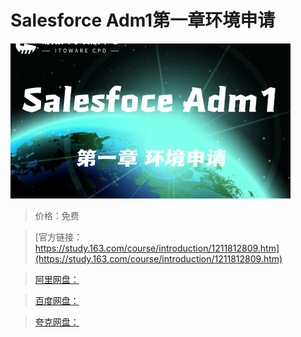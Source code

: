 # Salesforce Adm1第一章环境申请

![img](../../../assets/study163/free/34a88e16fa4a49719905e8d7b7b62697.jpg)

> 价格：免费

> [官方链接：https://study.163.com/course/introduction/1211812809.htm](https://study.163.com/course/introduction/1211812809.htm)

> [阿里网盘：]()

> [百度网盘：]()

> [夸克网盘：]()
